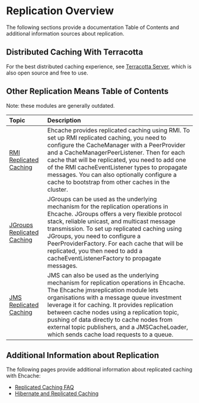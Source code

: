 ---
---

# Replication Overview

The following sections provide a documentation Table of Contents and additional information sources about replication.

## Distributed Caching With Terracotta

For the best distributed caching experience, see [Terracotta Server](http://terracotta.org/downloads/open-source/catalog), which is also open source and free to use.


## Other Replication Means Table of Contents

Note: these modules are generally outdated.

| Topic | Description |
|:-------|:------------|
|[RMI Replicated Caching](/documentation/2.8/replication/rmi-replicated-caching.html)|Ehcache provides replicated caching using RMI. To set up RMI replicated caching, you need to configure the CacheManager with a PeerProvider and a CacheManagerPeerListener. Then for each cache that will be replicated, you need to add one of the RMI cacheEventListener types to propagate messages. You can also optionally configure a cache to bootstrap from other caches in the cluster.|
|[JGroups Replicated Caching](/documentation/2.8/replication/jgroups-replicated-caching.html)|JGroups can be used as the underlying mechanism for the replication operations in Ehcache. JGroups offers a very flexible protocol stack, reliable unicast, and multicast message transmission. To set up replicated caching using JGroups, you need to configure a PeerProviderFactory. For each cache that will be replicated, you then need to add a cacheEventListenerFactory to propagate messages.|
|[JMS Replicated Caching](/documentation/2.8/replication/jms-replicated-caching.html)|JMS can also be used as the underlying mechanism for replication operations in Ehcache. The Ehcache jmsreplication module lets organisations with a message queue investment leverage it for caching. It provides replication between cache nodes using a replication topic, pushing of data directly to cache nodes from external topic publishers, and a JMSCacheLoader, which sends cache load requests to a queue.|



## Additional Information about Replication
The following pages provide additional information about replicated caching with Ehcache:

* [Replicated Caching FAQ](/documentation/2.8/faq.html#replicated-caching-faq)
* [Hibernate and Replicated Caching](/documentation/2.8/integrations/hibernate.html#configuring-replicated-caching-using-rmi-jgroups-or-jms)
